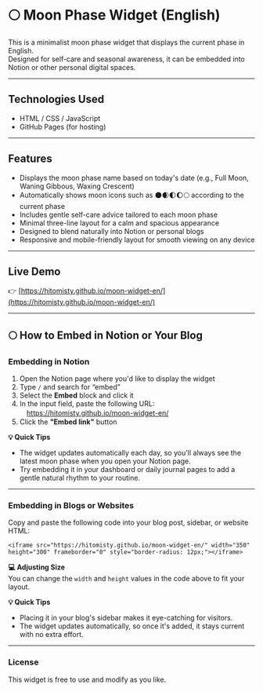 # 🌕 Moon Phase Widget (English)

This is a minimalist moon phase widget that displays the current phase in English.  
Designed for self-care and seasonal awareness, it can be embedded into Notion or other personal digital spaces.

---

## Technologies Used

- HTML / CSS / JavaScript
- GitHub Pages (for hosting)

---

## Features

- Displays the moon phase name based on today's date (e.g., Full Moon, Waning Gibbous, Waxing Crescent)
- Automatically shows moon icons such as 🌑🌒🌓🌔🌕 according to the current phase
- Includes gentle self-care advice tailored to each moon phase
- Minimal three-line layout for a calm and spacious appearance
- Designed to blend naturally into Notion or personal blogs
- Responsive and mobile-friendly layout for smooth viewing on any device

---

## Live Demo

👉 [https://hitomisty.github.io/moon-widget-en/](https://hitomisty.github.io/moon-widget-en/)

---

## 🌕 How to Embed in Notion or Your Blog

### Embedding in Notion

1. Open the Notion page where you'd like to display the widget  
2. Type `/` and search for “embed”  
3. Select the **Embed** block and click it  
4. In the input field, paste the following URL:  
　https://hitomisty.github.io/moon-widget-en/  
5. Click the **"Embed link"** button

**💡 Quick Tips**  
- The widget updates automatically each day, so you'll always see the latest moon phase when you open your Notion page.  
- Try embedding it in your dashboard or daily journal pages to add a gentle natural rhythm to your routine.

---

### Embedding in Blogs or Websites

Copy and paste the following code into your blog post, sidebar, or website HTML:

`<iframe src="https://hitomisty.github.io/moon-widget-en/" width="350" height="300" frameborder="0" style="border-radius: 12px;"></iframe>`

**💻 Adjusting Size**  
You can change the `width` and `height` values in the code above to fit your layout.

**💡 Quick Tips**  
- Placing it in your blog's sidebar makes it eye-catching for visitors.  
- The widget updates automatically, so once it's added, it stays current with no extra effort.

---

### License

This widget is free to use and modify as you like.

